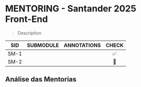 # MENTORING - Santander 2025 Front-End 

> Description

|SID    |SUBMODULE                                        |ANNOTATIONS                                      	 	 |CHECK              	 |
|:----: |:----                                            | :----                                                 	 | :----:             	 |
|SM-1	|[]()               							  |                                                  	 	 | :white_check_mark: 	 |
|SM-2	|[]()               							  |                                                  	 	 | :white_square_button: |


## Análise das Mentorias


